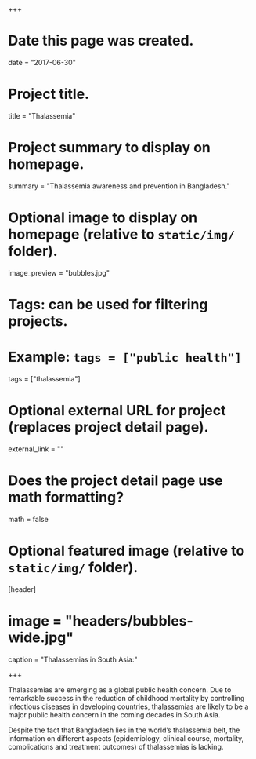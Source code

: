 +++
# Date this page was created.
date = "2017-06-30"

# Project title.
title = "Thalassemia"

# Project summary to display on homepage.
summary = "Thalassemia awareness and prevention in Bangladesh."

# Optional image to display on homepage (relative to `static/img/` folder).
image_preview = "bubbles.jpg"

# Tags: can be used for filtering projects.
# Example: `tags = ["public health"]`
tags = ["thalassemia"]

# Optional external URL for project (replaces project detail page).
external_link = ""

# Does the project detail page use math formatting?
math = false

# Optional featured image (relative to `static/img/` folder).
[header]
# image = "headers/bubbles-wide.jpg"
caption = "Thalassemias in South Asia:"

+++

Thalassemias are emerging as a global public health concern. Due to remarkable success in the reduction of childhood mortality by controlling infectious diseases in developing countries, thalassemias are likely to be a major public health concern in the coming decades in South Asia. 

Despite the fact that Bangladesh lies in the world’s thalassemia belt, the information on different aspects (epidemiology, clinical course, mortality, complications and treatment outcomes) of thalassemias is lacking. 

